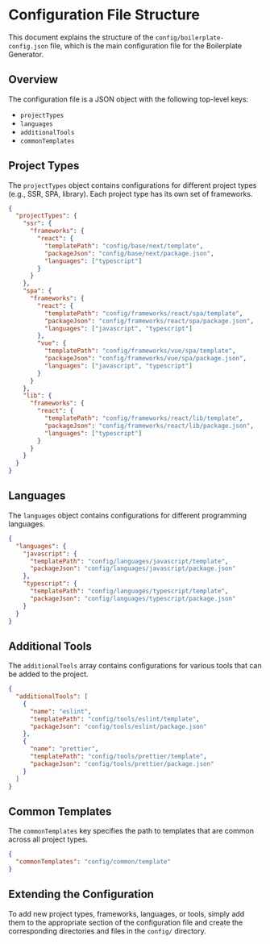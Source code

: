 # Configuration File Structure

This document explains the structure of the `config/boilerplate-config.json` file, which is the main configuration file for the Boilerplate Generator.

## Overview

The configuration file is a JSON object with the following top-level keys:

- `projectTypes`
- `languages`
- `additionalTools`
- `commonTemplates`

## Project Types

The `projectTypes` object contains configurations for different project types (e.g., SSR, SPA, library). Each project type has its own set of frameworks.

```json
{
  "projectTypes": {
    "ssr": {
      "frameworks": {
        "react": {
          "templatePath": "config/base/next/template",
          "packageJson": "config/base/next/package.json",
          "languages": ["typescript"]
        }
      }
    },
    "spa": {
      "frameworks": {
        "react": {
          "templatePath": "config/frameworks/react/spa/template",
          "packageJson": "config/frameworks/react/spa/package.json",
          "languages": ["javascript", "typescript"]
        },
        "vue": {
          "templatePath": "config/frameworks/vue/spa/template",
          "packageJson": "config/frameworks/vue/spa/package.json",
          "languages": ["javascript", "typescript"]
        }
      }
    },
    "lib": {
      "frameworks": {
        "react": {
          "templatePath": "config/frameworks/react/lib/template",
          "packageJson": "config/frameworks/react/lib/package.json",
          "languages": ["typescript"]
        }
      }
    }
  }
}
```

## Languages

The `languages` object contains configurations for different programming languages.

```json
{
  "languages": {
    "javascript": {
      "templatePath": "config/languages/javascript/template",
      "packageJson": "config/languages/javascript/package.json"
    },
    "typescript": {
      "templatePath": "config/languages/typescript/template",
      "packageJson": "config/languages/typescript/package.json"
    }
  }
}
```

## Additional Tools

The `additionalTools` array contains configurations for various tools that can be added to the project.

```json
{
  "additionalTools": [
    {
      "name": "eslint",
      "templatePath": "config/tools/eslint/template",
      "packageJson": "config/tools/eslint/package.json"
    },
    {
      "name": "prettier",
      "templatePath": "config/tools/prettier/template",
      "packageJson": "config/tools/prettier/package.json"
    }
  ]
}
```

## Common Templates

The `commonTemplates` key specifies the path to templates that are common across all project types.

```json
{
  "commonTemplates": "config/common/template"
}
```

## Extending the Configuration

To add new project types, frameworks, languages, or tools, simply add them to the appropriate section of the configuration file and create the corresponding directories and files in the `config/` directory.